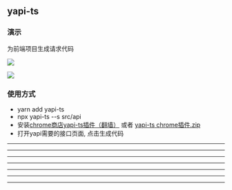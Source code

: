 ## yapi-ts

### 演示
为前端项目生成请求代码


![](https://image-c.weimobwmc.com/static-resource/5aefd2b8a9ed45a0b1b0f5710483ba42.gif)

![](https://image-c.weimobwmc.com/static-resource/04c28cfe7d704d2895091bfe22b36a07.jpg)

### 使用方式
* yarn add yapi-ts
* npx yapi-ts --s src/api
* 安装[chrome商店yapi-ts插件（翻墙）](https://chrome.google.com/webstore/detail/yapi-ts/nojjmcbnjafgcfhfmopkdjgbmmaeadmm) 或者 [yapi-ts chrome插件.zip](https://c.weimobwmc.com/static-resource/dcd672cadfd94f319759433f14574109.zip)
* 打开yapi需要的接口页面, 点击生成代码

<hr />
<hr />
<hr />
<hr />
<hr />
<hr />
<hr />
